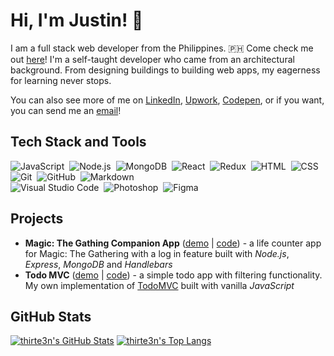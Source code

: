 # Hi, I'm Justin! 👋

I am a full stack web developer from the Philippines. :philippines: Come check me out [here](https://www.justingajitos.com/)! I'm a self-taught developer who came from an architectural background. From designing buildings to building web apps, my eagerness for learning never stops.

You can also see more of me on [LinkedIn](https://www.linkedin.com/in/justingajitos/), [Upwork](https://www.upwork.com/o/profiles/users/_~014a9eadcbf1a8866f/), [Codepen](https://codepen.io/thirte3n/), or if you want, you can send me an [email](mailto:admin@justingajitos.com)!

## Tech Stack and Tools

![JavaScript](https://img.shields.io/badge/-JavaScript-333333?style=flat&logo=javascript)&nbsp;
![Node.js](https://img.shields.io/badge/-Node.js-333333?style=flat&logo=node.js)&nbsp;
![MongoDB](https://img.shields.io/badge/-MongoDB-333333?style=flat&logo=mongodb)&nbsp;
![React](https://img.shields.io/badge/-React-333333?style=flat&logo=react)&nbsp;
![Redux](https://img.shields.io/badge/-Redux-333333?style=flat&logo=redux)&nbsp;
![HTML](https://img.shields.io/badge/-HTML-333333?style=flat&logo=HTML5)&nbsp;
![CSS](https://img.shields.io/badge/-CSS-333333?style=flat&logo=CSS3&logoColor=1572B6)&nbsp;
![Git](https://img.shields.io/badge/-Git-333333?style=flat&logo=git)&nbsp;
![GitHub](https://img.shields.io/badge/-GitHub-333333?style=flat&logo=github)&nbsp;
![Markdown](https://img.shields.io/badge/-Markdown-333333?style=flat&logo=markdown)\
![Visual Studio Code](https://img.shields.io/badge/-Visual%20Studio%20Code-333333?style=flat&logo=visual-studio-code&logoColor=007ACC)&nbsp;
![Photoshop](https://img.shields.io/badge/-Photoshop-333333?style=flat&logo=adobe-photoshop)&nbsp;
![Figma](https://img.shields.io/badge/-Figma-333333?style=flat&logo=figma)&nbsp;

## Projects

* **Magic: The Gathing Companion App** ([demo](http://mtg.justingajitos.com/) | [code](https://github.com/thirte3n/mtg)) - a life counter app for Magic: The Gathering with a log in feature built with *Node.js*, *Express*, *MongoDB* and *Handlebars*
* **Todo MVC** ([demo](http://todo.justingajitos.com/) | [code](https://github.com/thirte3n/todo-mvc)) - a simple todo app with filtering functionality. My own implementation of [TodoMVC](http://todomvc.com/) built with vanilla *JavaScript*

## GitHub Stats

[![thirte3n's GitHub Stats](https://github-readme-stats.vercel.app/api?username=thirte3n&count_private=true&show_icons=true)](https://github.com/anuraghazra/github-readme-stats)
[![thirte3n's Top Langs](https://github-readme-stats.vercel.app/api/top-langs/?username=thirte3n)](https://github.com/anuraghazra/github-readme-stats)

<!--
**thirte3n/thirte3n** is a ✨ _special_ ✨ repository because its `README.md` (this file) appears on your GitHub profile.

Here are some ideas to get you started:

- 🔭 I’m currently working on ...
- 🌱 I’m currently learning ...
- 👯 I’m looking to collaborate on ...
- 🤔 I’m looking for help with ...
- 💬 Ask me about ...
- 📫 How to reach me: ...
- 😄 Pronouns: ...
- ⚡ Fun fact: ...
-->
